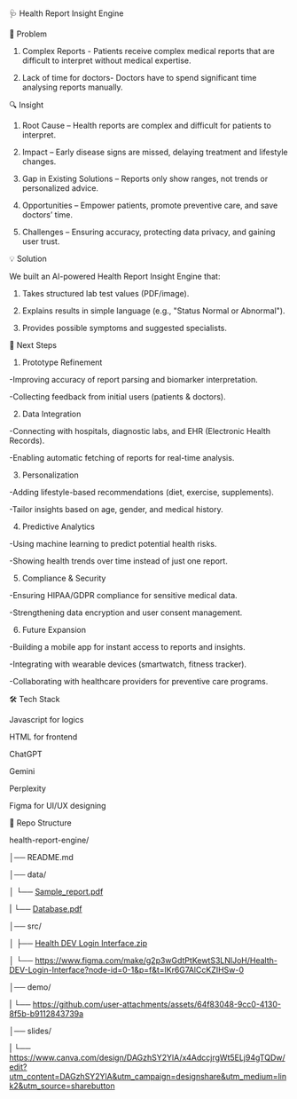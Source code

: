 🩺 Health Report Insight Engine

📌 Problem

1. Complex Reports - Patients receive complex medical reports that are difficult to interpret without medical expertise.

2. Lack of time for doctors- Doctors have to spend significant time analysing reports manually.

🔍 Insight

1. Root Cause – Health reports are complex and difficult for patients to interpret.

2. Impact – Early disease signs are missed, delaying treatment and lifestyle changes.

3. Gap in Existing Solutions – Reports only show ranges, not trends or personalized advice.

4. Opportunities – Empower patients, promote preventive care, and save doctors’ time.

5. Challenges – Ensuring accuracy, protecting data privacy, and gaining user trust.

💡 Solution

 We built an AI-powered Health Report Insight Engine that:

1. Takes structured lab test values (PDF/image).

2. Explains results in simple language (e.g., "Status Normal or Abnormal").

3. Provides possible symptoms and suggested specialists.











🚀 Next Steps

1. Prototype Refinement

-Improving accuracy of report parsing and biomarker interpretation.

-Collecting feedback from initial users (patients & doctors).

2. Data Integration

-Connecting with hospitals, diagnostic labs, and EHR (Electronic Health Records).

-Enabling automatic fetching of reports for real-time analysis.

3. Personalization

-Adding lifestyle-based recommendations (diet, exercise, supplements).

-Tailor insights based on age, gender, and medical history.

4. Predictive Analytics

-Using machine learning to predict potential health risks.

-Showing health trends over time instead of just one report.

5. Compliance & Security

-Ensuring HIPAA/GDPR compliance for sensitive medical data.

-Strengthening data encryption and user consent management.

6. Future Expansion

-Building a mobile app for instant access to reports and insights.

-Integrating with wearable devices (smartwatch, fitness tracker).

-Collaborating with healthcare providers for preventive care programs.

🛠️ Tech Stack

Javascript for logics

HTML for frontend

ChatGPT

Gemini

Perplexity

Figma for UI/UX designing


📂 Repo Structure

health-report-engine/

│── README.md

│── data/

│   └── [Sample_report.pdf](https://github.com/user-attachments/files/22450080/John_Doe_report.pdf)

|   └── [Database.pdf](https://github.com/user-attachments/files/22451012/Database.pdf)

│── src/

│   ├── [Health DEV Login Interface.zip](https://github.com/user-attachments/files/22450010/Health.DEV.Login.Interface.zip)

│   └── https://www.figma.com/make/g2p3wGdtPtKewtS3LNlJoH/Health-DEV-Login-Interface?node-id=0-1&p=f&t=lKr6G7AlCcKZIHSw-0

│── demo/

|   └── https://github.com/user-attachments/assets/64f83048-9cc0-4130-8f5b-b9112843739a

│── slides/

|   └── https://www.canva.com/design/DAGzhSY2YlA/x4AdccjrgWt5ELj94gTQDw/edit?utm_content=DAGzhSY2YlA&utm_campaign=designshare&utm_medium=link2&utm_source=sharebutton 
